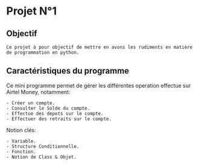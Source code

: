 # Projet N°1

## Objectif

    Ce projet à pour objectif de mettre en avons les rudiments en matière de programmation en python.

## Caractéristiques du programme

Ce mini programme permet de gérer les différentes operation effectue sur Airtel Money, notamment:

    - Créer un compte.
    - Consulter le Solde du compte.
    - Effectue des depots sur le compte.
    - Effectuer des retraits sur le compte.

Notion clés:

    - Variable.
    - Structure Conditionnelle.
    - Fonction.
    - Notion de Class & Objet.
